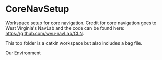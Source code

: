 # CoreNavSetup
Workspace setup for core navigation.  Credit for core navigation goes to West Virginia's NavLab 
and the code can be found here: https://github.com/wvu-navLab/CLN.

This top folder is a catkin workspace but also includes a bag file.

Our Environment
